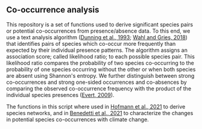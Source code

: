 ## Co-occurrence analysis

This repository is a set of functions used to derive significant species pairs or potential co-occurrences from presence/absence data.
To this end, we use a text analysis algorithm ([Dunning et al., 1993](https://dl.acm.org/doi/10.5555/972450.972454); [Wahl and Gries, 2018](https://link.springer.com/chapter/10.1007/978-3-319-92582-0_5)) that identifies pairs of species which co-occur more frequently than expected by their individual presence patterns.
The algorithm assigns an association score; called likelihood ratio; to each possible species pair. This likelihood ratio compares the probability of two species
co-occurring to the probability of one species occurring without the other or when both species are absent using Shannon's entropy.
We further distinguish between strong co-occurrences and strong one-sided occurrences and co-absences by comparing the observed co-occurrence frequency with the 
product of the individual species presences ([Evert, 2009](https://api.semanticscholar.org/CorpusID:13224169)).

The functions in this script where used in [Hofmann et al., 2021](https://www.sciencedirect.com/science/article/pii/S0079661121000203) to derive species networks, 
and in [Benedetti et al., 2021](https://www.nature.com/articles/s41467-021-25385-x) to characterize the changes in potential species co-occurrences with climate change.


